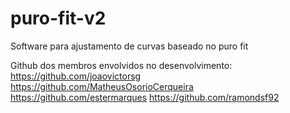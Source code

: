 # puro-fit-v2
Software para ajustamento de curvas baseado no puro fit

Github dos membros envolvidos no desenvolvimento:
https://github.com/joaovictorsg
https://github.com/MatheusOsorioCerqueira
https://github.com/estermarques
https://github.com/ramondsf92